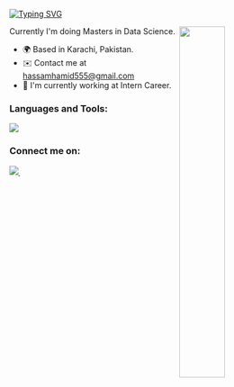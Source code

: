 [![Typing SVG](https://readme-typing-svg.demolab.com?font=Fira+Code&pause=1000&color=094EFF&multiline=true&width=435&height=60&lines=Hi%2C+I'm+Hassam+Hamid+a+Data+Analyst+and+Data+Scientist.+)](https://git.io/typing-svg)

<img width="40%" src="https://r7q6w9z6.rocketcdn.me/career/wp-content/uploads/2020/03/hello.gif" align="right" />

Currently I'm doing Masters in Data Science.

* 🌍  Based in Karachi, Pakistan.
* ✉️  Contact me at [hassamhamid555@gmail.com](mailto:hassamhamid555@gmail.com)
* 🚀  I'm currently working at Intern Career.


### Languages and Tools:

<p align="left">
   <img src="https://skillicons.dev/icons?i=mysql,postgresql,python,html,css,bootstrap,bash,powershell,github,vscode&perline=8"/>
</p>

### Connect me on:

<p align="left">
    <a href="https://www.linkedin.com/in/hassam-hamid-007h" target="_blank" rel="noreferrer">
        <img src="https://skillicons.dev/icons?i=linkedin"/>&thinsp;
  </a>
    
</p>
